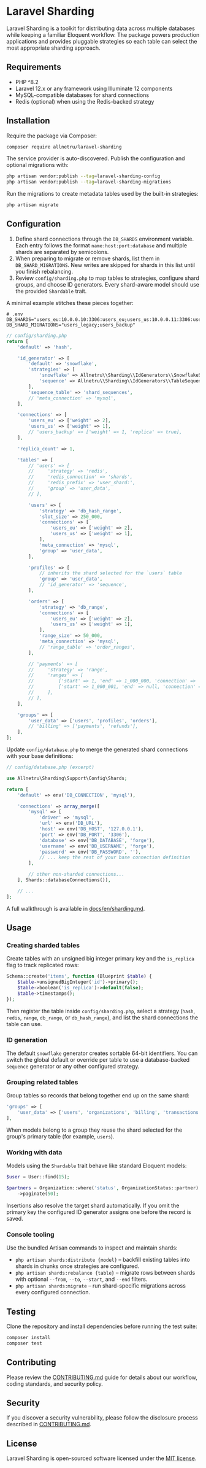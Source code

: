 # Laravel Sharding

Laravel Sharding is a toolkit for distributing data across multiple databases while keeping a familiar Eloquent workflow. The package powers production applications and provides pluggable strategies so each table can select the most appropriate sharding approach.

## Requirements

- PHP ^8.2
- Laravel 12.x or any framework using Illuminate 12 components
- MySQL-compatible databases for shard connections
- Redis (optional) when using the Redis-backed strategy

## Installation

Require the package via Composer:

```bash
composer require allnetru/laravel-sharding
```

The service provider is auto-discovered. Publish the configuration and optional migrations with:

```bash
php artisan vendor:publish --tag=laravel-sharding-config
php artisan vendor:publish --tag=laravel-sharding-migrations
```

Run the migrations to create metadata tables used by the built-in strategies:

```bash
php artisan migrate
```

## Configuration

1. Define shard connections through the `DB_SHARDS` environment variable. Each entry follows the format `name:host:port:database` and multiple shards are separated by semicolons.
2. When preparing to migrate or remove shards, list them in `DB_SHARD_MIGRATIONS`. New writes are skipped for shards in this list until you finish rebalancing.
3. Review `config/sharding.php` to map tables to strategies, configure shard groups, and choose ID generators. Every shard-aware model should use the provided `Shardable` trait.

A minimal example stitches these pieces together:

```dotenv
# .env
DB_SHARDS="users_eu:10.0.0.10:3306:users_eu;users_us:10.0.0.11:3306:users_us;users_backup:10.0.0.12:3306:users_backup"
DB_SHARD_MIGRATIONS="users_legacy;users_backup"
```

```php
// config/sharding.php
return [
    'default' => 'hash',

    'id_generator' => [
        'default' => 'snowflake',
        'strategies' => [
            'snowflake' => Allnetru\\Sharding\\IdGenerators\\SnowflakeStrategy::class,
            'sequence' => Allnetru\\Sharding\\IdGenerators\\TableSequenceStrategy::class,
        ],
        'sequence_table' => 'shard_sequences',
        // 'meta_connection' => 'mysql',
    ],

    'connections' => [
        'users_eu' => ['weight' => 2],
        'users_us' => ['weight' => 1],
        // 'users_backup' => ['weight' => 1, 'replica' => true],
    ],

    'replica_count' => 1,

    'tables' => [
        // 'users' => [
        //     'strategy' => 'redis',
        //     'redis_connection' => 'shards',
        //     'redis_prefix' => 'user_shard:',
        //     'group' => 'user_data',
        // ],

        'users' => [
            'strategy' => 'db_hash_range',
            'slot_size' => 250_000,
            'connections' => [
                'users_eu' => ['weight' => 2],
                'users_us' => ['weight' => 1],
            ],
            'meta_connection' => 'mysql',
            'group' => 'user_data',
        ],

        'profiles' => [
            // inherits the shard selected for the `users` table
            'group' => 'user_data',
            // 'id_generator' => 'sequence',
        ],

        'orders' => [
            'strategy' => 'db_range',
            'connections' => [
                'users_eu' => ['weight' => 2],
                'users_us' => ['weight' => 1],
            ],
            'range_size' => 50_000,
            'meta_connection' => 'mysql',
            // 'range_table' => 'order_ranges',
        ],

        // 'payments' => [
        //     'strategy' => 'range',
        //     'ranges' => [
        //         ['start' => 1, 'end' => 1_000_000, 'connection' => 'users_eu'],
        //         ['start' => 1_000_001, 'end' => null, 'connection' => 'users_us'],
        //     ],
        // ],
    ],

    'groups' => [
        'user_data' => ['users', 'profiles', 'orders'],
        // 'billing' => ['payments', 'refunds'],
    ],
];
```

Update `config/database.php` to merge the generated shard connections with your base definitions:

```php
// config/database.php (excerpt)

use Allnetru\Sharding\Support\Config\Shards;

return [
    'default' => env('DB_CONNECTION', 'mysql'),

    'connections' => array_merge([
        'mysql' => [
            'driver' => 'mysql',
            'url' => env('DB_URL'),
            'host' => env('DB_HOST', '127.0.0.1'),
            'port' => env('DB_PORT', '3306'),
            'database' => env('DB_DATABASE', 'forge'),
            'username' => env('DB_USERNAME', 'forge'),
            'password' => env('DB_PASSWORD', ''),
            // ... keep the rest of your base connection definition
        ],

        // other non-sharded connections...
    ], Shards::databaseConnections()),

    // ...
];
```

A full walkthrough is available in [docs/en/sharding.md](docs/en/sharding.md).

## Usage

### Creating sharded tables

Create tables with an unsigned big integer primary key and the `is_replica` flag to track replicated rows:

```php
Schema::create('items', function (Blueprint $table) {
    $table->unsignedBigInteger('id')->primary();
    $table->boolean('is_replica')->default(false);
    $table->timestamps();
});
```

Then register the table inside `config/sharding.php`, select a strategy (`hash`, `redis`, `range`, `db_range`, or `db_hash_range`), and list the shard connections the table can use.

### ID generation

The default `snowflake` generator creates sortable 64-bit identifiers. You can switch the global default or override per table to use a database-backed `sequence` generator or any other configured strategy.

### Grouping related tables

Group tables so records that belong together end up on the same shard:

```php
'groups' => [
    'user_data' => ['users', 'organizations', 'billing', 'transactions'],
],
```

When models belong to a group they reuse the shard selected for the group's primary table (for example, `users`).

### Working with data

Models using the `Shardable` trait behave like standard Eloquent models:

```php
$user = User::find(15);

$partners = Organization::where('status', OrganizationStatus::partner)
    ->paginate(50);
```

Insertions also resolve the target shard automatically. If you omit the primary key the configured ID generator assigns one before the record is saved.

### Console tooling

Use the bundled Artisan commands to inspect and maintain shards:

- `php artisan shards:distribute {model}` – backfill existing tables into shards in chunks once strategies are configured.
- `php artisan shards:rebalance {table}` – migrate rows between shards with optional `--from`, `--to`, `--start`, and `--end` filters.
- `php artisan shards:migrate` – run shard-specific migrations across every configured connection.

## Testing

Clone the repository and install dependencies before running the test suite:

```bash
composer install
composer test
```

## Contributing

Please review the [CONTRIBUTING.md](CONTRIBUTING.md) guide for details about our workflow, coding standards, and security policy.

## Security

If you discover a security vulnerability, please follow the disclosure process described in [CONTRIBUTING.md](CONTRIBUTING.md#security-vulnerabilities).

## License

Laravel Sharding is open-sourced software licensed under the [MIT license](LICENSE.md).
